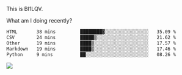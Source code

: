 This is BI1LQV.

What am I doing recently?

<!--START_SECTION:waka-->

```txt
HTML       38 mins         ████████▓░░░░░░░░░░░░░░░░   35.09 %
CSV        24 mins         █████▒░░░░░░░░░░░░░░░░░░░   21.62 %
Other      19 mins         ████▒░░░░░░░░░░░░░░░░░░░░   17.57 %
Markdown   19 mins         ████▒░░░░░░░░░░░░░░░░░░░░   17.46 %
Python     9 mins          ██░░░░░░░░░░░░░░░░░░░░░░░   08.26 %
```

<!--END_SECTION:waka-->

<img src="https://github-readme-stats.vercel.app/api?username=bi1lqv&show_icons=true&count_private=true">
